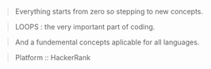 >Everything starts from zero so stepping to new concepts.

>LOOPS : the very important part of coding.

>And a fundemental concepts aplicable for all languages.

>Platform :: HackerRank